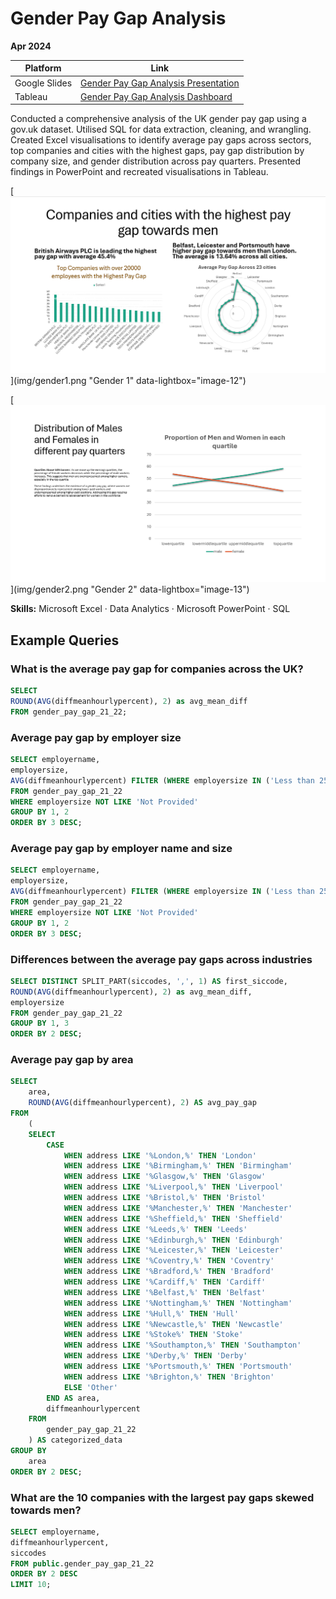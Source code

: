 # Gender Pay Gap Analysis

**Apr 2024**

| Platform     | Link                                                                                                                                    |
|--------------|-----------------------------------------------------------------------------------------------------------------------------------------|
| Google Slides| [Gender Pay Gap Analysis Presentation](https://docs.google.com/presentation/d/1i8z-HDBsXWMSoHJqmJu-KBiFs8sMhXtx/edit#slide=id.p4)       |
| Tableau      | [Gender Pay Gap Analysis Dashboard](https://public.tableau.com/app/profile/pinar.gibson/viz/gpd_17141490370480/Dashboard1)              |

Conducted a comprehensive analysis of the UK gender pay gap using a gov.uk dataset. Utilised SQL for data extraction, cleaning, and wrangling. Created Excel visualisations to identify average pay gaps across sectors, top companies and cities with the highest gaps, pay gap distribution by company size, and gender distribution across pay quarters. Presented findings in PowerPoint and recreated visualisations in Tableau.

[![Gender](img/gender1.png)](img/gender1.png "Gender 1" data-lightbox="image-12")

[![Gender](img/gender2.png)](img/gender2.png "Gender 2" data-lightbox="image-13")


**Skills:** Microsoft Excel · Data Analytics · Microsoft PowerPoint · SQL

## Example Queries

### What is the average pay gap for companies across the UK?

```sql
SELECT 
ROUND(AVG(diffmeanhourlypercent), 2) as avg_mean_diff
FROM gender_pay_gap_21_22;
```

### Average pay gap by employer size

```sql
SELECT employername,
employersize,
AVG(diffmeanhourlypercent) FILTER (WHERE employersize IN ('Less than 250','250 to 499', '500 to 999', '1000 to 4999', '5000 to 19,999', '20,000 or more')) as avg_within_range
FROM gender_pay_gap_21_22
WHERE employersize NOT LIKE 'Not Provided'
GROUP BY 1, 2
ORDER BY 3 DESC;
```

### Average pay gap by employer name and size

```sql
SELECT employername,
employersize,
AVG(diffmeanhourlypercent) FILTER (WHERE employersize IN ('Less than 250','250 to 499', '500 to 999', '1000 to 4999', '5000 to 19,999', '20,000 or more')) as avg_within_range
FROM gender_pay_gap_21_22
WHERE employersize NOT LIKE 'Not Provided'
GROUP BY 1, 2
ORDER BY 3 DESC;
```

### Differences between the average pay gaps across industries

```sql
SELECT DISTINCT SPLIT_PART(siccodes, ',', 1) AS first_siccode,
ROUND(AVG(diffmeanhourlypercent), 2) as avg_mean_diff,
employersize
FROM gender_pay_gap_21_22
GROUP BY 1, 3
ORDER BY 2 DESC;
```

### Average pay gap by area

```sql
SELECT
    area,
    ROUND(AVG(diffmeanhourlypercent), 2) AS avg_pay_gap
FROM
    (
    SELECT
        CASE
            WHEN address LIKE '%London,%' THEN 'London'
            WHEN address LIKE '%Birmingham,%' THEN 'Birmingham'
            WHEN address LIKE '%Glasgow,%' THEN 'Glasgow'
            WHEN address LIKE '%Liverpool,%' THEN 'Liverpool'
            WHEN address LIKE '%Bristol,%' THEN 'Bristol'
            WHEN address LIKE '%Manchester,%' THEN 'Manchester'
            WHEN address LIKE '%Sheffield,%' THEN 'Sheffield'
            WHEN address LIKE '%Leeds,%' THEN 'Leeds'
            WHEN address LIKE '%Edinburgh,%' THEN 'Edinburgh'
            WHEN address LIKE '%Leicester,%' THEN 'Leicester'
            WHEN address LIKE '%Coventry,%' THEN 'Coventry'
            WHEN address LIKE '%Bradford,%' THEN 'Bradford'
            WHEN address LIKE '%Cardiff,%' THEN 'Cardiff'
            WHEN address LIKE '%Belfast,%' THEN 'Belfast'
            WHEN address LIKE '%Nottingham,%' THEN 'Nottingham'
            WHEN address LIKE '%Hull,%' THEN 'Hull'
            WHEN address LIKE '%Newcastle,%' THEN 'Newcastle'
            WHEN address LIKE '%Stoke%' THEN 'Stoke'
            WHEN address LIKE '%Southampton,%' THEN 'Southampton'
            WHEN address LIKE '%Derby,%' THEN 'Derby'
            WHEN address LIKE '%Portsmouth,%' THEN 'Portsmouth'
            WHEN address LIKE '%Brighton,%' THEN 'Brighton'
            ELSE 'Other'
        END AS area,
        diffmeanhourlypercent
    FROM
        gender_pay_gap_21_22
    ) AS categorized_data
GROUP BY
    area
ORDER BY 2 DESC;
```

### What are the 10 companies with the largest pay gaps skewed towards men?

```sql
SELECT employername,
diffmeanhourlypercent,
siccodes
FROM public.gender_pay_gap_21_22
ORDER BY 2 DESC
LIMIT 10;
```
